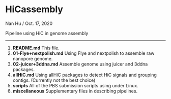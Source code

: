 # HiCassembly
Nan Hu / Oct. 17, 2020

Pipeline using HiC in genome assembly 

---

1. **README.md**  This file.
2. **01-Flye+nextpolish.md** Using Flye and nextpolish to assemble raw nanopore genome.
3. **02-juicer+3ddna.md**  Assemble genome using juicer and 3ddna packages.
4. **allHiC.md**  Using allHiC packages to detect HiC signals and grouping contigs. (Currently not the best choice)
5. **scripts**  All of the PBS submission scripts using under Linux.
6. **miscellaneous** Supplementary files in describing pipelines.

